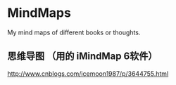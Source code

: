 MindMaps
========

My mind maps of different books or thoughts.


## 思维导图 （用的 iMindMap 6软件）
http://www.cnblogs.com/icemoon1987/p/3644755.html

